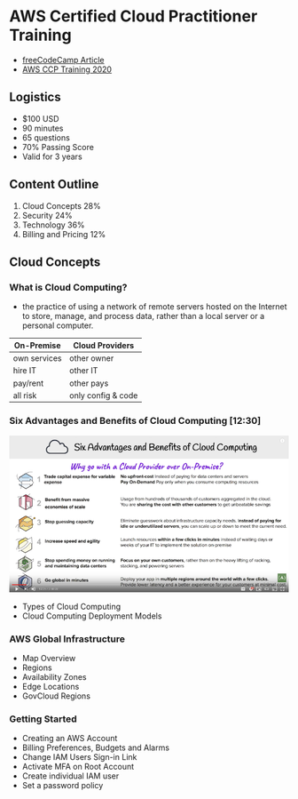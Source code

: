 # AWS Certified Cloud Practitioner Training
- [freeCodeCamp Article](https://www.freecodecamp.org/news/aws-certified-cloud-practitioner-training-2019-free-video-course/)
- [AWS CCP Training 2020](https://www.youtube.com/watch?v=3hLmDS179YE&feature=emb_logo)

## Logistics
- $100 USD
- 90 minutes
- 65 questions
- 70% Passing Score
- Valid for 3 years

## Content Outline
1. Cloud Concepts 28%
2. Security 24%
3. Technology 36%
4. Billing and Pricing 12%

## Cloud Concepts

### What is Cloud Computing?
- the practice of using a network of remote servers hosted on the Internet to store, manage, and process data, rather than a local server or a personal computer.

| On-Premise    | Cloud Providers    |
|---------------|--------------------|
| own services  | other owner        |
| hire IT       |    other IT        |  
| pay/rent      | other pays         |
| all risk      | only config & code  |

### Six Advantages and Benefits of Cloud Computing [12:30]
![sixpros](/images/sixpros.png)




- Types of Cloud Computing
- Cloud Computing Deployment Models

### AWS Global Infrastructure
- Map Overview
- Regions
- Availability Zones
- Edge Locations
- GovCloud Regions

### Getting Started
- Creating an AWS Account
- Billing Preferences, Budgets and Alarms
- Change IAM Users Sign-in Link
- Activate MFA on Root Account
- Create individual IAM user
- Set a password policy
